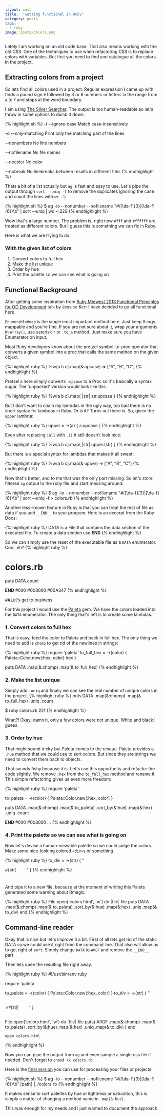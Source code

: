 ```yaml
---
layout: post
title:  "Getting functional in Ruby"
category: posts
tags:
  - ruby
image: posts/colors.png
---
```


Lately I am working on an old code base. That also means working with the old CSS.
One of the techniques to use when refactoring CSS is to replace colors with variables.
But first you need to find and catalogue all the colors in the project.

## Extracting colors from a project

So lets find all colors used in a project. Regular expression I came up with finds
a pound sign `#` followed by 3 or 6 numbers or letters in the range from `a` to `f`
and stops at the word boundary.

I am using [The Silver Searcher](https://github.com/ggreer/the_silver_searcher).
The output is too human-readable so let's throw in some options to dumb it down:


{% highlight sh %}
-i --ignore-case
  Match case-insensitively

-o --only-matching
  Print only the matching part of the lines

--nonumbers
  No line numbers

--nofilename
  No file names

--nocolor
  No color

--nobreak
  No linebreaks between results in different files
{% endhighlight %}

Thats a bit of a list actually but `ag` is fast and easy to use. Let's pipe the output
through `sort --uniq -f` to remove the duplicates ignoring the case and count the lines with `wc -l`:

{% highlight sh %}
$ ag -io --nonumber --nofilename "#([\da-f]{3}|[\da-f]{6})\b" | sort --uniq | wc -l
229
{% endhighlight %}

Wow that's a large number. The problem is, right now `#fff` and `#ffffff`
are treated as different colors. But I guess this is something we can fix in Ruby.

Here is what we are trying to do:

### With the given list of colors
1. Convert colors to full hex
2. Make the list unique
3. Order by hue
4. Print the palette so we can see what is going on

## Functional Background

After getting some inspiration from
[Ruby Midwest 2013 Functional Principles for OO Development](https://www.youtube.com/watch?v=tq5SQ4W3gRI)
talk by Jessica Kerr I have decided to go all functional here.

`Enumerable#map` is the single most important method here. Just keep things mappable and you're fine.
If you are not sure about it, wrap your arguments in `Array()`, use asterisk `*` or `.to_a` method.
Just make sure you have Enumerator on input.

Most Ruby developers know about the pretzel symbol-to-proc operator that converts a
given symbol into a proc that calls the same method on the given object.

{% highlight ruby %}
%w(a b c).map(&:upcase)
=> ["A", "B", "C"]
{% endhighlight %}

Pretzel `&` here simply converts `:upcase` to a Proc so it's basically a syntax sugar.
The 'unpacked' version would look like this:

{% highlight ruby %}
%w(a b c).map{ |str| str.upcase }
{% endhighlight %}

But I don't want to chain my lambdas in the ugly way, too bad there is no short syntax
for lambdas in Ruby. Or is it? Turns out there is. So, given the `upper` lambda:

{% highlight ruby %}
upper = ->(a) { a.upcase }
{% endhighlight %}

Even after replacing `call` with `.()` it still doesn't look nice:

{% highlight ruby %}
%w(a b c).map{ |str| upper.(str) }
{% endhighlight %}

But there is a special syntax for lambdas that makes it all sweet:

{% highlight ruby %}
%w(a b c).map(& upper)
=> ["A", "B", "C"]
{% endhighlight %}

Now that's better, and to me that was the only part missing.
So let's store filtered `ag` output to the ruby file and start messing around:

{% highlight ruby %}
$ ag -io --nonumber --nofilename "#([\da-f]{3}|[\da-f]{6})\b" | sort --uniq -f > colors.rb
{% endhighlight %}

Another less-known feature in Ruby is that you can treat the rest of file as data
if you add `__END__` to your program. Here is an excerpt from the Ruby Docs:

{% highlight ruby %}
DATA is a File that contains the data section of the executed file.
To create a data section use __END__
{% endhighlight %}

So we can simply use the reset of the executable file as a `DATA` enumerator. Cool, eh?
{% highlight ruby %}
# colors.rb
puts DATA.count

__END__
#000
#008000
#00A347
{% endhighlight %}

##Let's get to business

For this project I would use the [Paleta](https://github.com/jordanstephens/paleta) gem.
We have the colors loaded into the `DATA` enumerator. The only thing that's left is to
create some lambdas.

### 1. Convert colors to full hex
That is easy, feed the color to Paleta and back in full hex. The only thing we need to add
is `chomp` to get rid of the newlines in strings:

{% highlight ruby %}
require 'paleta'
to_full_hex = ->(color) { Paleta::Color.new(:hex, color).hex }

puts DATA
  .map(&:chomp)
  .map(& to_full_hex)
{% endhighlight %}

### 2. Make the list unique
Simply add `.uniq` and finally we can see the real number of unique colors in the project.
{% highlight ruby %}
puts DATA
  .map(&:chomp)
  .map(& to_full_hex)
  .uniq
  .count

$ ruby colors.rb
221
{% endhighlight %}

What?! Okay, damn it, only a few colors were not unique. White and black I guess.

### 3. Order by hue
That might sound tricky but Paleta comes to the rescue.
Paleta provides a `.hue` method that we could use to sort colors. But since they are
strings we need to convert them back to objects.

That sounds fishy because it is. Let's use this opportunity and refactor the code slightly.
We remove `.hex` from the `to_full_hex` method and rename it. This simple refactoring
gives us even more freedom:

{% highlight ruby %}
require 'paleta'

to_paleta = ->(color) { Paleta::Color.new(:hex, color) }

puts DATA
  .map(&:chomp)
  .map(& to_paleta)
  .sort_by(&:hue)
  .map(&:hex)
  .uniq
  .count

  __END__
  #000
  #008000
  ...
{% endhighlight %}

### 4. Print the palette so we can see what is going on
Now let's devise a human-viewable palette so we could judge the colors.
Make some nice-looking colored `<div>`s or something.

{% highlight ruby %}
to_div = ->(str) {
  "<div style='width: 5em; height: 3em; display: inline-block; background: #{str}'>
  #{str}
  </div>"
}
{% endhighlight %}

And pipe it to a new file, because at the moment of writing this Paleta generated some
warning about Rmagic.

{% highlight ruby %}
File.open('colors.html', 'w') do |file|
  file.puts DATA
  .map(&:chomp)
  .map(& to_paleta)
  .sort_by(&:hue)
  .map(&:hex)
  .uniq
  .map(& to_div)
end
{% endhighlight %}

## Command-line reader
Okay that is nice but let's improve it a bit. First of all lets get rid of the static DATA
so we could use it right from the command line. That also will allow us to get right of `sort`.
Simply change `DATA` to `ARGF` and remove the `__END__` part.

Then lets open the resulting file right away.

{% highlight ruby %}
#!/usr/bin/env ruby

require 'paleta'

to_paleta = ->(color) { Paleta::Color.new(:hex, color) }
to_div = ->(str) {
  "<div style='font-family: sans-serif; width: 5em; height: 3em; border-radius 0.25em;
               line-height: 3em; display: inline-block; margin: 0.25em; text-align: center
               background: ##{str}'>
  ##{str}
  </div>"
}

File.open('colors.html', 'w') do |file|
  file.puts(
    ARGF
      .map(&:chomp)
      .map(& to_paleta)
      .sort_by(&:hue)
      .map(&:hex)
      .uniq
      .map(& to_div)
  )
end

`open colors.html`

{% endhighlight %}

Now you can pipe the output from `ag` and even sample a single css file if needed. Don't forget to `chmod +x colors.rb`

Here is the [final version](https://gist.github.com/firedev/1b3e03afd9c7fca93207)
you can use for processing your files or projects:

{% highlight sh %}
$ ag -io --nonumber --nofilename "#([\da-f]{3}|[\da-f]{6})\b" [path] | ./colors.rb
{% endhighlight %}

It makes sense to sort palettes by hue or lightness or saturation, this is simply
a matter of changing a method name in `.map(&:hue)`.

This was enough for my needs and I just wanted to document the approach.

